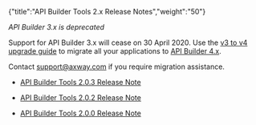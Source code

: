 {"title":"API Builder Tools 2.x Release Notes","weight":"50"}

*API Builder 3.x is deprecated*

Support for API Builder 3.x will cease on 30 April 2020. Use the [v3 to v4 upgrade guide](https://docs.axway.com/bundle/API_Builder_4x_allOS_en/page/api_builder_v3_to_v4_upgrade_guide.html) to migrate all your applications to [API Builder 4.x](https://docs.axway.com/bundle/API_Builder_4x_allOS_en/page/api_builder_getting_started_guide.html).

Contact [support@axway.com](mailto:support@axway.com) if you require migration assistance.

* [API Builder Tools 2.0.3 Release Note](/docs/appc/Axway_API_Builder/API_Builder/API_Builder_Release_Notes/API_Builder_Tools_2.x_Release_Notes/API_Builder_Tools_2.0.3_Release_Note/)

* [API Builder Tools 2.0.2 Release Note](/docs/appc/Axway_API_Builder/API_Builder/API_Builder_Release_Notes/API_Builder_Tools_2.x_Release_Notes/API_Builder_Tools_2.0.2_Release_Note/)

* [API Builder Tools 2.0.0 Release Note](/docs/appc/Axway_API_Builder/API_Builder/API_Builder_Release_Notes/API_Builder_Tools_2.x_Release_Notes/API_Builder_Tools_2.0.0_Release_Note/)

